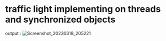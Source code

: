 # traffic light implementing on threads and synchronized objects

output : 
![Screenshot_20230318_205221](https://user-images.githubusercontent.com/57776872/226130559-3b88bdd7-6841-41ca-b74f-1e8ed3fc1e75.png)
